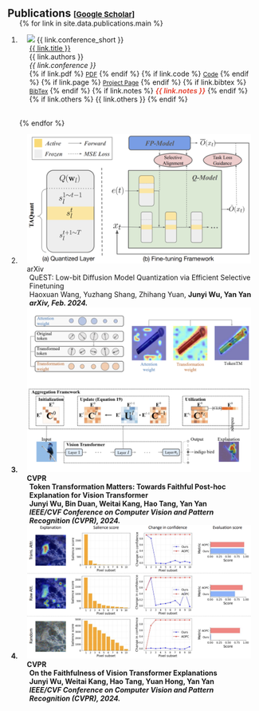 <h1 id="publications"></h1>

<h2 style="margin: 60px 0px -15px;">Publications <temp style="font-size:15px;">[</temp><a href="https://scholar.google.com/citations?user=JlbNwMAAAAAJ" target="_blank" style="font-size:15px;">Google Scholar</a><temp style="font-size:15px;">]</temp></h2>

<div class="publications">
<ol class="bibliography">

{% for link in site.data.publications.main %}

<li>
<div class="pub-row">
  <div class="col-sm-3 abbr" style="position: relative;padding-right: 15px;padding-left: 15px;">
    <img src="{{ link.image }}" class="teaser img-fluid z-depth-1" style="width=100;height=40%">
            <abbr class="badge">{{ link.conference_short }}</abbr>
  </div>
  <div class="col-sm-9" style="position: relative;padding-right: 15px;padding-left: 20px;">
      <div class="title"><a href="{{ link.pdf }}">{{ link.title }}</a></div>
      <div class="author">{{ link.authors }}</div>
      <div class="periodical"><em>{{ link.conference }}</em>
      </div>
    <div class="links">
      {% if link.pdf %} 
      <a href="{{ link.pdf }}" class="btn btn-sm z-depth-0" role="button" target="_blank" style="font-size:12px;">PDF</a>
      {% endif %}
      {% if link.code %} 
      <a href="{{ link.code }}" class="btn btn-sm z-depth-0" role="button" target="_blank" style="font-size:12px;">Code</a>
      {% endif %}
      {% if link.page %} 
      <a href="{{ link.page }}" class="btn btn-sm z-depth-0" role="button" target="_blank" style="font-size:12px;">Project Page</a>
      {% endif %}
      {% if link.bibtex %} 
      <a href="{{ link.bibtex }}" class="btn btn-sm z-depth-0" role="button" target="_blank" style="font-size:12px;">BibTex</a>
      {% endif %}
      {% if link.notes %} 
      <strong> <i style="color:#e74d3c">{{ link.notes }}</i></strong>
      {% endif %}
      {% if link.others %} 
      {{ link.others }}
      {% endif %}
    </div>
  </div>
</div>
</li>

<br>

{% endfor %}


<li>
  <div class="pub-row">
    <div class="col-sm-3 abbr" style="position: relative;padding-right: 15px;padding-left: 15px;">
      <img src="../assets/img/Quest.png" class="teaser img-fluid z-depth-1" alt="Quest">
      <abbr class="badge">arXiv</abbr>
    </div>
    <div class="col-sm-9" style="position: relative;padding-right: 15px;padding-left: 20px;">
      <div class="title">QuEST: Low-bit Diffusion Model Quantization via Efficient Selective Finetuning</div>
      <div class="author">
        Haoxuan Wang, Yuzhang Shang, Zhihang Yuan, <strong>Junyi Wu<strong>, Yan Yan
        <br>
      </div>
      <div class="periodical">
        <em>arXiv, Feb. 2024.</em>
      </div>
    </div>
  </div>
</li>


<li>
  <div class="pub-row">
    <div class="col-sm-3 abbr" style="position: relative;padding-right: 15px;padding-left: 15px;">
      <img src="../assets/img/TokenTM.png" class="teaser img-fluid z-depth-1" alt="TokenTM">
      <abbr class="badge">CVPR</abbr>
    </div>
    <div class="col-sm-9" style="position: relative;padding-right: 15px;padding-left: 20px;">
      <div class="title">Token Transformation Matters: Towards Faithful Post-hoc Explanation for Vision Transformer</div>
      <div class="author">
        <strong>Junyi Wu</strong>, Bin Duan, Weitai Kang, Hao Tang, Yan Yan
        <br>
      </div>
      <div class="periodical">
        <em>IEEE/CVF Conference on Computer Vision and Pattern Recognition <strong>(CVPR)</strong>, 2024.</em>
      </div>
    </div>
  </div>
</li>


<li>
  <div class="pub-row">
    <div class="col-sm-3 abbr" style="position: relative;padding-right: 15px;padding-left: 15px;">
      <img src="../assets/img/SaCo.png" class="teaser img-fluid z-depth-1" alt="SaCo">
      <abbr class="badge">CVPR</abbr>
    </div>
    <div class="col-sm-9" style="position: relative;padding-right: 15px;padding-left: 20px;">
      <div class="title">On the Faithfulness of Vision Transformer Explanations</div>
      <div class="author">
        <strong>Junyi Wu</strong>, Weitai Kang, Hao Tang, Yuan Hong, Yan Yan
        <br>
      </div>
      <div class="periodical">
        <em>IEEE/CVF Conference on Computer Vision and Pattern Recognition <strong>(CVPR)</strong>, 2024.</em>
      </div>
    </div>
  </div>
</li>



